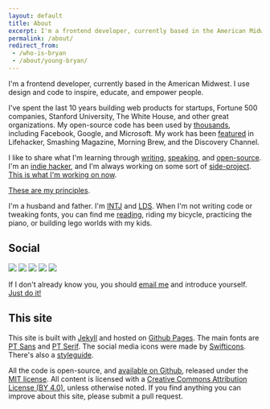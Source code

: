```yaml
---
layout: default
title: About
excerpt: I'm a frontend developer, currently based in the American Midwest. I use design and code to inspire, educate, and empower people.
permalink: /about/
redirect_from:
 - /who-is-bryan
 - /about/young-bryan/
---
```


I'm a frontend developer, currently based in the American Midwest. I use design and code to inspire, educate, and empower people.

I've spent the last 10 years building web products for startups, Fortune 500 companies, Stanford University, The White House, and other great organizations. My open-source code has been used by [thousands](https://github.com/bryanbraun/anchorjs/network/dependents?package_id=UGFja2FnZS0xNDk5MDEzMw%3D%3D), including Facebook, Google, and Microsoft. My work has been [featured](/news) in Lifehacker, Smashing Magazine, Morning Brew, and the Discovery Channel.

I like to share what I'm learning through [writing](/blog), [speaking](/speaking), and [open-source](https://github.com/bryanbraun). I'm an [indie hacker](https://www.indiehackers.com/start), and I'm always working on some sort of [side-project](/projects). [This is what I'm working on now](/now).

[These are my principles](/principles).

I'm a husband and father. I'm [INTJ](https://www.16personalities.com/intj-personality) and [LDS](https://www.lds.org/?lang=eng). When I'm not writing code or tweaking fonts, you can find me [reading](/books), riding my bicycle, practicing the piano, or building lego worlds with my kids.

## Social

<div class="social-icons">
  <a href="https://twitter.com/BryanEBraun"><img src="{{site.url}}/assets/images/line-icon-twitter.svg" /></a>
  <a href="https://github.com/bryanbraun"><img src="{{site.url}}/assets/images/line-icon-github.svg" /></a>
  <a href="https://codepen.io/bryanbraun"><img src="{{site.url}}/assets/images/line-icon-codepen.svg" /></a>
  <a href="https://www.linkedin.com/in/bryanbraun"><img src="{{site.url}}/assets/images/line-icon-linkedin.svg" /></a>
  <a href="https://www.facebook.com/bryanbr4un"><img src="{{site.url}}/assets/images/line-icon-facebook.svg" /></a>
</div>

If I don't already know you, you should [email me](mailto:bbraun7@gmail.com) and introduce yourself. [Just do it!](https://www.youtube.com/watch?v=ZXsQAXx_ao0)

## This site

This site is built with [Jekyll](https://jekyllrb.com/) and hosted on [Github Pages](https://pages.github.com/). The main fonts are [PT Sans](https://fonts.google.com/specimen/PT+Sans) and [PT Serif](https://fonts.google.com/specimen/PT+Serif). The social media icons were made by [Swifticons](https://www.swifticons.com). There's also a [styleguide](/styleguide).

All the code is open-source, and [available on Github](https://github.com/bryanbraun/bryanbraun.github.io), released under the [MIT license](https://github.com/bryanbraun/bryanbraun.github.io/blob/main/license.md). All content is licensed with a [Creative Commons Attribution License (BY 4.0)](https://creativecommons.org/licenses/by/4.0/), unless otherwise noted. If you find anything you can improve about this site, please submit a pull request.
